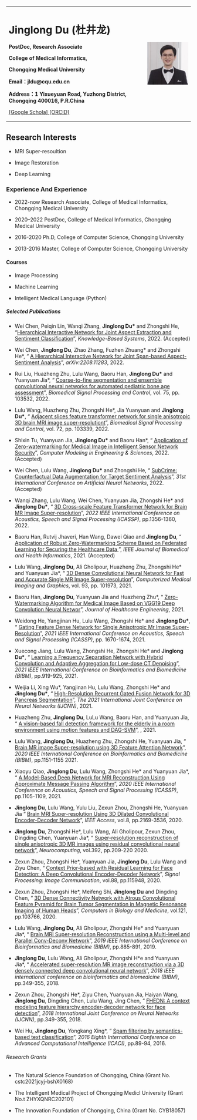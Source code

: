 <div>
<table border="0">
  <tr>
    <td width="75%">
      <h1>Jinglong Du (杜井龙)</h1>
      <p><b>PostDoc, Research Associate</b></p>
      <p><b>College of Medical Informatics,</b></p>
      <p><b>Chongqing Medical University</b></p>
      <p><b>Email：jldu@cqu.edu.cn</b></p>
      <p><b>Address：1 Yixueyuan Road, Yuzhong District, Chongqing 400016, P.R.China</b></p>
      <p><a href="https://scholar.google.com/citations?user=JerUwSkAAAAJ&hl=zh-CN">[Google Schola] <a href="https://orcid.org/0000-0002-4225-0425">[ORCID]</a></a></p>
    </td>
    <td width="25%">
      <img src="/citations.jpg" width="100%">
    </td>
  </tr>
</table>
</div>

<h2>Research Interests</h2>

<ul>
<li><p>MRI Super-resoultion</p>
</li>
<li><p>Image Restoration</p>
</li>
<li><p>Deep Learning</p>
</li>
</ul>


<h3>Experience And Experience</h3>

<ul>
<li><p>2022-now Research Associate, College of Medical Informatics, Chongqing Medical University</p>
</li>
<li><p>2020–2022 PostDoc, College of Medical Informatics, Chongqing Medical University</p>
</li>
<li><p>2016-2020 Ph.D, College of Computer Science, Chongqing University</p>
</li>
<li><p>2013-2016 Master, College of Computer Science, Chongqing University</p>
</li>
</ul>


<h4>Courses</h4>
<ul>
<li><p>Image Processing</p>
</li>
<li><p>Machine Learning</p>
</li>
<li><p>Intelligent Medical Language (Python)</p>
</li>
</ul>


<h5>Selected Publications</h5>

<ul>
<li><p>Wei Chen, Peiqin Lin, Wanqi Zhang, <b>Jinglong Du*</b> and Zhongshi He, &ldquo;<a href="https://www.sciencedirect.com/science/article/abs/pii/S095070512200925X">Hierarchical Interactive Network for Joint Aspect Extraction and Sentiment Classification</a>&rdquo;, <i>Knowledge-Based Systems</i>, 2022. (Accepted)</p>
</li>
<li><p>Wei Chen, <b>Jinglong Du</b>, Zhao Zhang, Fuzhen Zhuang* and Zhongshi He*, &ldquo; <a href="https://arxiv.org/abs/2208.11283"> A Hierarchical Interactive Network for Joint Span-based Aspect-Sentiment Analysis</a>&rdquo;, <i>arXiv:2208.11283</i>, 2022.</p>
</li>
<li><p>Rui Liu, Huazheng Zhu, Lulu Wang, Baoru Han, <b>Jinglong Du*</b> and Yuanyuan Jia*, &ldquo; <a href="https://www.sciencedirect.com/science/article/abs/pii/S1746809422000544"> Coarse-to-fine segmentation and ensemble convolutional neural networks for automated pediatric bone age assessment</a>&rdquo;, <i>Biomedical Signal Processing and Control</i>, vol. 75, pp. 103532, 2022.</p> 
<li><p>  Lulu Wang, Huazheng Zhu, Zhongshi He*, Jia Yuanyuan and <b>Jinglong Du*</b>,  &ldquo; <a href="https://www.sciencedirect.com/science/article/abs/pii/S1746809421009368"> Adjacent slices feature transformer network for single anisotropic 3D brain MRI image super-resolutiont</a>&rdquo;, <i>Biomedical Signal Processing and Control</i>, vol. 72, pp. 103339, 2022.</p>
</li> 
<li><p>Shixin Tu, Yuanyuan Jia, <b>Jinglong Du*</b> and Baoru Han*,  &ldquo; <a href="https://ieeexplore.ieee.org/abstract/document/9594451">Application of Zero-watermarking for Medical Image in Intelligent Sensor Network Security</a>&rdquo;, <i>Computer Modeling in Engineering & Sciences</i>, 2022. (Accepted)</p>
</li>
<li><p>Wei Chen, Lulu Wang, <b>Jinglong Du*</b> and Zhongshi He,  &ldquo; <a href="">SubCrime: Counterfactual Data Augmentation for Target Sentiment Analysis</a>&rdquo;, <i>31st International Conference on Artificial Neural Networks</i>, 2022. (Accepted)</p> 
</li>
<li><p>Wanqi Zhang, Lulu Wang, Wei Chen, Yuanyuan Jia, Zhongshi He* and <b>Jinglong Du*</b>,  &ldquo; <a href="https://ieeexplore.ieee.org/abstract/document/9746092/">3D Cross-scale Feature Transformer Network for Brain MR Image Super-resolution</a>&rdquo;, <i>2022 IEEE International Conference on Acoustics, Speech and Signal Processing (ICASSP)</i>, pp.1356-1360, 2022.</p>  
</li>
<li><p>Baoru Han, Rutvij Jhaveri, Han Wang, Dawei Qiao and <b>Jinglong Du</b>,  &ldquo; <a href="https://ieeexplore.ieee.org/abstract/document/9594451"> Application of Robust Zero-Watermarking Scheme Based on Federated Learning for Securing the Healthcare Data </a>&rdquo;, <i>IEEE Journal of Biomedical and Health Informatics</i>, 2021. (Accepted)</p>  
</li>
<li><p>Lulu Wang, <b>Jinglong Du</b>, Ali Gholipour, Huazheng Zhu, Zhongshi He* and Yuanyuan Jia*,  &ldquo; <a href="https://www.sciencedirect.com/science/article/abs/pii/S0895611121001221">3D Dense Convolutional Neural Network for Fast and Accurate Single MR Image Super-resolution</a>&rdquo;, <i>Computerized Medical Imaging and Graphics</i>, vol. 93, pp. 101973,  2021.</p>  
</li>
<li><p>Baoru Han, <b>Jinglong Du</b>, Yuanyuan Jia and Huazheng Zhu*,  &ldquo; <a href="https://www.hindawi.com/journals/jhe/2021/5551520/">Zero-Watermarking Algorithm for Medical Image Based on VGG19 Deep Convolution Neural Networ</a>&rdquo;, <i>Journal of Healthcare Engineering</i>, 2021.</p>  
</li>
<li><p>Weidong He, Yangjinan Hu, Lulu Wang, Zhongshi He* and <b>Jinglong Du*</b>,  &ldquo; <a href="https://ieeexplore.ieee.org/abstract/document/9414646">Gating Feature Dense Network for Single Anisotropic Mr Image Super-Resolution</a>&rdquo;, <i>2021 IEEE International Conference on Acoustics, Speech and Signal Processing (ICASSP)</i>, pp. 1670-1674, 2021.</p>  
</li>
<li><p>Xuecong Jiang, Lulu Wang, Zhongshi He, Zhongshi He* and <b>Jinglong Du*</b>,  &ldquo; <a href="https://ieeexplore.ieee.org/abstract/document/9414646">Learning a Frequency Separation Network with Hybrid Convolution and Adaptive Aggregation for Low-dose CT Denoising</a>&rdquo;, <i>2021 IEEE International Conference on Bioinformatics and Biomedicine (BIBM)</i>, pp.919-925, 2021.</p>  
</li>
<li><p>Weijia Li, Xing Wu*, Yangjinan Hu, Lulu Wang, Zhongshi He* and <b>Jinglong Du*</b>,  &ldquo; <a href="">High-Resolution Recurrent Gated Fusion Network for 3D Pancreas Segmentation</a>&rdquo;, <i>The 2021 International Joint Conference on Neural Networks (IJCNN)</i>, 2021.</p>  
</li>
<li><p>Huazheng Zhu, <b>Jinglong Du</b>, LuLu Wang, Baoru Han, and Yuanyuan Jia,  &ldquo; <a href="">A vision-based fall detection framework for the elderly in a room environment using motion features and DAG-SVM</a>&rdquo;, <i></i>, 2021.</p>  
</li>
<li><p>Lulu Wang, <b>Jinglong Du</b>, Huazheng Zhu, Zhongshi He, Yuanyuan Jia,  &ldquo; <a href="https://ieeexplore.ieee.org/abstract/document/9313377">Brain MR image Super-resolution using 3D Feature Attention Network</a>&rdquo;, <i>2020 IEEE International Conference on Bioinformatics and Biomedicine (BIBM)</i>, pp.1151-1155 2021.</p>  
</li>
<li><p>Xiaoyu Qiao, <b>Jinglong Du</b>, Lulu Wang, Zhongshi He* and Yuanyuan Jia*,  &ldquo; <a href="https://ieeexplore.ieee.org/abstract/document/9053131">A Model-Based Deep Network for MRI Reconstruction Using Approximate Message Passing Algorithm</a>&rdquo;, <i>2020 IEEE International Conference on Acoustics, Speech and Signal Processing (ICASSP)</i>, pp.1105-1109, 2021.</p>  
</li>
<li><p><b>Jinglong Du</b>, Lulu Wang, Yulu Liu, Zexun Zhou, Zhongshi He, Yuanyuan Jia  &ldquo; <a href="https://ieeexplore.ieee.org/abstract/document/8967055">Brain MRI Super-resolution Using 3D Dilated Convolutional Encoder-Decoder Network</a>&rdquo;, <i>IEEE Access</i>, vol.8, pp.2169-3536, 2020.</p>  
</li>
<li><p><b>Jinglong Du</b>, Zhongshi He*, Lulu Wang, Ali Gholipour, Zexun Zhou, Dingding Chen, Yuanyuan Jia*,  &ldquo; <a href="https://www.sciencedirect.com/science/article/abs/pii/S0925231219304771">Super-resolution reconstruction of single anisotropic 3D MR images using residual convolutional neural network</a>&rdquo;, <i>Neurocomputing</i>, vol.392, pp.209-220 2020.</p>  
</li>
<li><p>Zexun Zhou, Zhongshi He*, Yuanyuan Jia, <b>Jinglong Du</b>, Lulu Wang and Ziyu Chen,  &ldquo; <a href="https://www.sciencedirect.com/science/article/abs/pii/S0923596520301326">Context Prior-based with Residual Learning for Face Detection: A Deep Convolutional Encoder-Decoder Network</a>&rdquo;, <i>Signal Processing: Image Communication</i>, vol.88, pp.115948, 2020.</p>  
</li>
<li><p>Zexun Zhou, Zhongshi He*, Meifeng Shi, <b>Jinglong Du</b> and Dingding Chen,  &ldquo; <a href="https://www.sciencedirect.com/science/article/abs/pii/S0010482520301396">3D Dense Connectivity Network with Atrous Convolutional Feature Pyramid for Brain Tumor Segmentation in Magnetic Resonance Imaging of Human Heads</a>&rdquo;, <i>Computers in Biology and Medicine</i>, vol.121, pp.103766, 2020.</p>  
</li>
<li><p>Lulu Wang, <b>Jinglong Du</b>, Ali Gholipour, Zhongshi He* and Yuanyuan Jia*,  &ldquo; <a href="https://ieeexplore.ieee.org/abstract/document/8983233">Brain MRI Super-resolution Reconstruction using a Multi-level and Parallel Conv-Deconv Network</a>&rdquo;, <i>2019 IEEE International Conference on Bioinformatics and Biomedicine (BIBM)</i>, pp.885-891, 2019.</p>  
</li>
<li><p><b>Jinglong Du</b>, Lulu Wang, Ali Gholipour, Zhongshi H*e and Yuanyuan Jia*,  &ldquo; <a href="https://ieeexplore.ieee.org/abstract/document/8621073">Accelerated super-resolution MR image reconstruction via a 3D densely connected deep convolutional neural network</a>&rdquo;, <i>2018 IEEE international conference on bioinformatics and biomedicine (BIBM)</i>, pp.349-355, 2018.</p>  
</li>
<li><p>Zexun Zhou, Zhongshi He*, Ziyu Chen, Yuanyuan Jia, Haiyan Wang, <b>Jinglong Du</b>, Dingding Chen, Lulu Wang, Jing Chen,  &ldquo; <a href="https://ieeexplore.ieee.org/abstract/document/8489507">FHEDN: A context modeling feature hierarchy encoder-decoder network for face detection</a>&rdquo;, <i>2018 International Joint Conference on Neural Networks (IJCNN)</i>, pp.349-355, 2018.</p>  
</li>
  <li><p>Wei Hu, <b>Jinglong Du</b>, Yongkang Xing*,  &ldquo; <a href="https://ieeexplore.ieee.org/abstract/document/7449809">Spam filtering by semantics-based text classification</a>&rdquo;, <i>2016 Eighth International Conference on Advanced Computational Intelligence (ICACI)</i>, pp.89-94, 2016.</p>  
</li>
</ul>

   
<h6>Research Grants</h6>
<ul>
<li><p>The Natural Science Foundation of Chongqing, China (Grant No. cstc2021jcyj-bshX0168)</p>
</li>
<li><p>The Intelligent Medical Project of Chongqing Medicl University (Grant No.t ZHYXQNRC202101)</p>
</li>
<li><p>The Innovation Foundation of Chongqing, China (Grant No. CYB18057)</p>
</li>
</ul>
  
  
